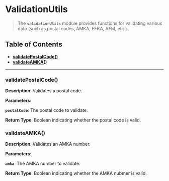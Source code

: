 # ValidationUtils

> The **`validationUtils`** module provides functions for validating various data (such as postal codes, AMKA, EFKA, AFM, etc.).

## Table of Contents

- [**validatePostalCode()**](#validatePostalCode)
- [**validateAMKA()**](#validateAMKA)

---

### validatePostalCode()<a id='validatePostalCode'></a>

**Description**: Validates a postal code.

**Parameters:**

**`postalCode`**: The postal code to validate.

**Return Type**: Boolean indicating whether the postal code is valid.

### validateAMKA()<a id='validateAMKA'></a>

**Description**: Validates an AMKA number.

**Parameters:**

**`amka`**: The AMKA number to validate.

**Return Type**: Boolean indicating whether the AMKA nubmer is valid.
